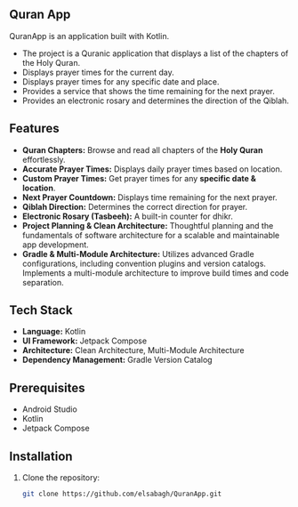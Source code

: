 ##  **Quran App** ##
QuranApp is an application built with Kotlin.

- The project is a Quranic application that displays a list of the chapters of the Holy Quran.
- Displays prayer times for the current day.
- Displays prayer times for any specific date and place.
- Provides a service that shows the time remaining for the next prayer.
- Provides an electronic rosary and determines the direction of the Qiblah.

## **Features**  
- **Quran Chapters:** Browse and read all chapters of the **Holy Quran** effortlessly.
- **Accurate Prayer Times:** Displays daily prayer times based on location.
- **Custom Prayer Times:** Get prayer times for any **specific date & location**.
- **Next Prayer Countdown:** Displays time remaining for the next prayer.
- **Qiblah Direction:** Determines the correct direction for prayer.
- **Electronic Rosary (Tasbeeh):** A built-in counter for dhikr.
- **Project Planning & Clean Architecture:** Thoughtful planning and the fundamentals of software architecture for a scalable and maintainable app development.
- **Gradle & Multi-Module Architecture:** Utilizes advanced Gradle configurations, including convention plugins and version catalogs. Implements a multi-module architecture to improve build times and code separation.

## **Tech Stack**  
- **Language:** Kotlin  
- **UI Framework:** Jetpack Compose  
- **Architecture:** Clean Architecture, Multi-Module Architecture  
- **Dependency Management:** Gradle Version Catalog  

## **Prerequisites**  
- Android Studio  
- Kotlin  
- Jetpack Compose  

## Installation
1. Clone the repository:
   ```sh
   git clone https://github.com/elsabagh/QuranApp.git

